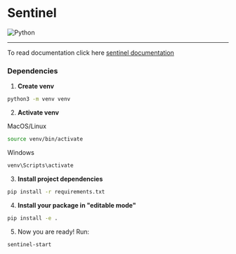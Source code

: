# Sentinel
![Python](https://img.shields.io/badge/Python-3776AB?style=flat&logo=python&logoColor=white)

---

To read documentation click here [sentinel documentation]()

### Dependencies

1. **Create venv**
```zsh
python3 -m venv venv
```

2. **Activate venv**

MacOS/Linux
```zsh
source venv/bin/activate
```
Windows
```zsh
venv\Scripts\activate
```

3. **Install project dependencies**
```zsh
pip install -r requirements.txt
```

4. **Install your package in "editable mode"**
```zsh
pip install -e .
```

5. Now you are ready! Run:
```zsh
sentinel-start
```
